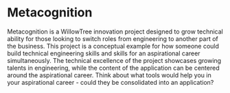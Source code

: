 # Metacognition
Metacognition is a WillowTree innovation project designed to grow technical ability for those looking to switch roles from engineering to another part of the business. This project is a conceptual example for how someone could build technical engineering skills and skills for an aspirational career simultaneously. The technical excellence of the project showcases growing talents in engineering, while the content of the application can be centered around the aspirational career. Think about what tools would help you in your aspirational career - could they be consolidated into an application?

